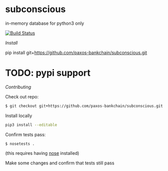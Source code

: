 # subconscious

in-memory database for python3 only

[![Build Status](https://travis-ci.com/paxos-bankchain/subconscious.svg?branch=develop)](https://travis-ci.com/paxos-bankchain/subconscious)

*Install*

pip install git+https://github.com/paxos-bankchain/subconscious.git

# TODO: pypi support


*Contributing*

Check out repo:
```bash
$ git checkout git+https://github.com/paxos-bankchain/subconscious.git && cd subconscious
```

Install locally
```bash
pip3 install --editable
```

Confirm tests pass:
```
$ nosetests .
```
(this requires having [nose](http://nose.readthedocs.io/en/latest/]) installed)

Make some changes and confirm that tests still pass
